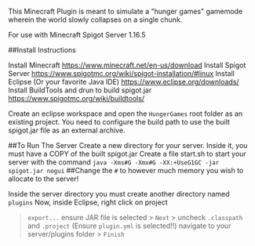 This Minecraft Plugin is meant to simulate a "hunger games" gamemode wherein the world slowly collapses on a single chunk.

For use with Minecraft Spigot Server 1.16.5

##Install Instructions

Install Minecraft
  https://www.minecraft.net/en-us/download
Install Spigot Server 
  https://www.spigotmc.org/wiki/spigot-installation/#linux
Install Eclipse (Or your favorite Java IDE)
  https://www.eclipse.org/downloads/
Install BuildTools and drun to build spigot.jar
  https://www.spigotmc.org/wiki/buildtools/
  
Create an eclipse workspace and open the `HungerGames` root folder as an existing project.
You need to configure the build path to use the built spigot.jar file as an external archive.

##To Run The Server
Create a new directory for your server. Inside it, you must have a COPY of the built spigot.jar
Create a file start.sh to start your server with the command `java -Xms#G -Xmx#G -XX:+UseG1GC -jar spigot.jar nogui`
  ##Change the `#` to however much memory you wish to allocate to the server!
  
Inside the server directory you must create another directory named `plugins`
Now, inside Eclipse, right click on project 
> `export...` ensure JAR file is selected > `Next` > uncheck `.classpath` and `.project`  (Ensure `plugin.yml` is selected!!)
> navigate to your server/plugins folder > `Finish`
    
    
